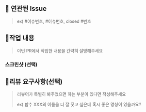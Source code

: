 ## 📎 연관된 Issue

> ex) #이슈번호, #이슈번호, closed #번호

## 📝작업 내용

> 이번 PR에서 작업한 내용을 간략히 설명해주세요

### 스크린샷 (선택)

## 💬리뷰 요구사항(선택)

> 리뷰어가 특별히 봐주었으면 하는 부분이 있다면 작성해주세요
>
> ex) 함수 XXX의 이름을 더 잘 짓고 싶은데 혹시 좋은 명칭이 있을까요?
